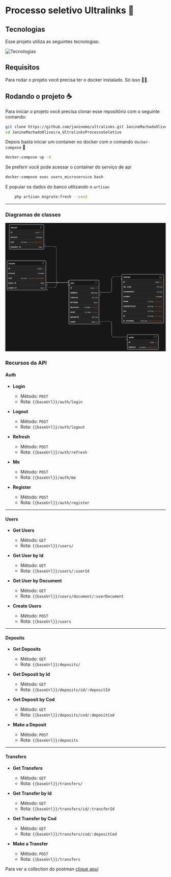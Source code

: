 # Processo seletivo Ultralinks 🚀

## Tecnologias

Esse projeto utiliza as seguintes tecnologias:

![Tecnologias](https://skillicons.dev/icons?i=php,laravel,mysql,docker)

## Requisitos

Para rodar o projeto você precisa ter o docker instalado. Só isso 🐋💕.

## Rodando o projeto ☕

Para iniciar o projeto você precisa clonar esse repositório com o seguinte comando:

```bash
git clone https://github.com/janinemo/ultralinks.git JanineMachadoOliveira_UltralinksProcessoSeletivo
cd JanineMachadoOliveira_UltralinksProcessoSeletivo
```

Depois basta iniciar um container no docker com o comando `docker-compose` 🐋

```bash
docker-compose up -d
```

Se preferir você pode acessar o container do serviço de api 

```bash
docker-compose exec users_microservice bash
```

E popular os dados do banco utilizando o `artisan` 

```bash
    php artisan migrate:fresh --seed
```

---

### Diagramas de classes

![UML User](_readme/img.png)

### Recursos da API

#### Auth
- **Login**
    - Método: `POST`
    - Rota: `{{baseUrl}}/auth/login`

- **Logout**
    - Método: `POST`
    - Rota: `{{baseUrl}}/auth/logout`

- **Refresh**
    - Método: `POST`
    - Rota: `{{baseUrl}}/auth/refresh`

- **Me**
    - Método: `POST`
    - Rota: `{{baseUrl}}/auth/me`

- **Register**
    - Método: `POST`
    - Rota: `{{baseUrl}}/auth/register`

---

#### Users
- **Get Users**
    - Método: `GET`
    - Rota: `{{baseUrl}}/users/`

- **Get User by Id**
    - Método: `GET`
    - Rota: `{{baseUrl}}/users/:userId`

- **Get User by Document**
    - Método: `GET`
    - Rota: `{{baseUrl}}/users/document/:userDocument`

- **Create Users**
    - Método: `POST`
    - Rota: `{{baseUrl}}/users`

---

#### Deposits
- **Get Deposits**
    - Método: `GET`
    - Rota: `{{baseUrl}}/deposits/`

- **Get Deposit by Id**
    - Método: `GET`
    - Rota: `{{baseUrl}}/deposits/id/:depositId`

- **Get Deposit by Cod**
    - Método: `GET`
    - Rota: `{{baseUrl}}/deposits/cod/:depositCod`

- **Make a Deposit**
    - Método: `POST`
    - Rota: `{{baseUrl}}/deposits`

---

#### Transfers
- **Get Transfers**
    - Método: `GET`
    - Rota: `{{baseUrl}}/transfers/`

- **Get Transfer by Id**
    - Método: `GET`
    - Rota: `{{baseUrl}}/transfers/id/:transferId`

- **Get Transfer by Cod**
    - Método: `GET`
    - Rota: `{{baseUrl}}/transfers/cod/:depositCod`

- **Make a Transfer**
    - Método: `POST`
    - Rota: `{{baseUrl}}/transfers`


Para ver a collection do postman [clique aqui](_readme/UltralinksProcessoSeletivo.postman_collection.json)

